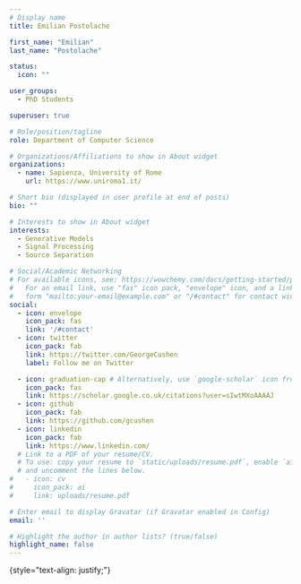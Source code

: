 ```yaml
---
# Display name
title: Emilian Postolache

first_name: "Emilian"
last_name: "Postolache"

status:
  icon: ""

user_groups:
  - PhD Students

superuser: true

# Role/position/tagline
role: Department of Computer Science

# Organizations/Affiliations to show in About widget
organizations:
  - name: Sapienza, University of Rome
    url: https://www.uniroma1.it/

# Short bio (displayed in user profile at end of posts)
bio: ""

# Interests to show in About widget
interests:
  - Generative Models
  - Signal Processing
  - Source Separation

# Social/Academic Networking
# For available icons, see: https://wowchemy.com/docs/getting-started/page-builder/#icons
#   For an email link, use "fas" icon pack, "envelope" icon, and a link in the
#   form "mailto:your-email@example.com" or "/#contact" for contact widget.
social:
  - icon: envelope
    icon_pack: fas
    link: '/#contact'
  - icon: twitter
    icon_pack: fab
    link: https://twitter.com/GeorgeCushen
    label: Follow me on Twitter

  - icon: graduation-cap # Alternatively, use `google-scholar` icon from `ai` icon pack
    icon_pack: fas
    link: https://scholar.google.co.uk/citations?user=sIwtMXoAAAAJ
  - icon: github
    icon_pack: fab
    link: https://github.com/gcushen
  - icon: linkedin
    icon_pack: fab
    link: https://www.linkedin.com/
  # Link to a PDF of your resume/CV.
  # To use: copy your resume to `static/uploads/resume.pdf`, enable `ai` icons in `params.yaml`,
  # and uncomment the lines below.
#   - icon: cv
#     icon_pack: ai
#     link: uploads/resume.pdf

# Enter email to display Gravatar (if Gravatar enabled in Config)
email: ''

# Highlight the author in author lists? (true/false)
highlight_name: false
---
```



{style="text-align: justify;"}
